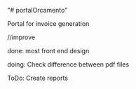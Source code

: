 "# portalOrcamento" 

Portal for invoice generation

//improve

done:
most front end design

doing:
Check difference between pdf files

ToDo:
Create reports